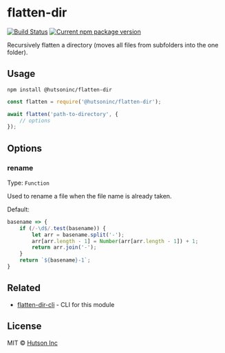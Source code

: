 # flatten-dir

[![Build Status](https://travis-ci.com/hutsoninc/flatten-dir.svg?branch=master)](https://travis-ci.com/hutsoninc/flatten-dir) [![Current npm package version](https://img.shields.io/npm/v/@hutsoninc/flatten-dir.svg)](https://www.npmjs.com/package/@hutsoninc/flatten-dir)

Recursively flatten a directory (moves all files from subfolders into the one folder).

## Usage

`npm install @hutsoninc/flatten-dir`

```js
const flatten = require('@hutsoninc/flatten-dir');

await flatten('path-to-directory', {
    // options
});
```

## Options

### rename

Type: `Function`

Used to rename a file when the file name is already taken.

Default:

```js
basename => {
    if (/-\d$/.test(basename)) {
        let arr = basename.split('-');
        arr[arr.length - 1] = Number(arr[arr.length - 1]) + 1;
        return arr.join('-');
    }
    return `${basename}-1`;
}
```

## Related

- [flatten-dir-cli](https://github.com/hutsoninc/flatten-dir-cli) - CLI for this module

## License

MIT © [Hutson Inc](https://www.hutsoninc.com)
